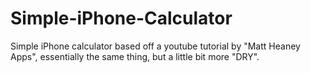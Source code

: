 Simple-iPhone-Calculator
========================

Simple iPhone calculator based off a youtube tutorial by "Matt Heaney Apps", essentially the same thing, but a little bit more "DRY".
